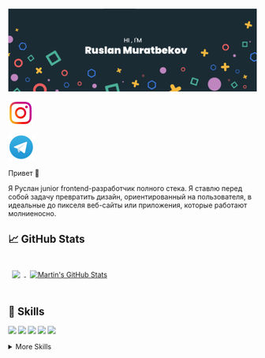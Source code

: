 [![Ruslan GitHub Banner](./assets/GitHubHeader.png)](https://www.instagram.com/lepeshka25/)

[![Twitter Badge](./assets/instagram.png)](https://www.instagram.com/lepeshka25/)

[![Twitter Badge](./assets/telegram.png)](https://t.me/lepeshka25)



Привет 👋

Я Руслан junior frontend-разработчик полного стека. Я ставлю перед собой задачу превратить дизайн, ориентированный на пользователя, в идеальные до пикселя веб-сайты или приложения, которые работают молниеносно.

## &#x1f4c8; GitHub Stats

<br>

<a href="https://github.com/lepeshka25">
  <img align="center" style="margin:0.5rem" src="https://github-readme-stats.vercel.app/api/top-langs/?username=lepeshka25&hide=html,css&title_color=ffffff&text_color=c9cacc&icon_color=4AB197&bg_color=1A2B34" />
</a>

<a href="https://github.com/lepeshka25">
  <img align="center" style="margin:0.5rem" src="https://github-readme-stats.vercel.app/api?username=lepeshka25&show_icons=true&line_height=27&count_private=true&title_color=ffffff&text_color=c9cacc&icon_color=4AB097&bg_color=1A2B34" alt="Martin's GitHub Stats" />
</a>

<br>
<br>

## 💼 Skills

![](https://img.shields.io/badge/Code-React-informational?style=flat&logo=react&logoColor=white&color=4AB197)
![](https://img.shields.io/badge/Code-Redux-informational?style=flat&logo=Redux&logoColor=white&color=4AB197)
![](https://img.shields.io/badge/Code-JavaScript-informational?style=flat&logo=JavaScript&logoColor=white&color=4AB197)
![](https://img.shields.io/badge/Code-TypeScript-informational?style=flat&logo=TypeScript&logoColor=white&color=4AB197)
![](https://img.shields.io/badge/Code-MySQL-informational?style=flat&logo=MySQL&logoColor=white&color=4AB197)

<details>
<summary>More Skills</summary>
<br>

![](https://img.shields.io/badge/Style-CSS-informational?style=flat&logo=css3&logoColor=white&color=4AB197)
![](https://img.shields.io/badge/Style-Sass-informational?style=flat&logo=Sass&logoColor=white&color=4AB197)

<br>

![](https://img.shields.io/badge/Tools-Netlify-informational?style=flat&logo=netlify&logoColor=white&color=4AB197)
![](https://img.shields.io/badge/Tools-NPM-informational?style=flat&logo=npm&logoColor=white&color=4AB197)
![](https://img.shields.io/badge/Tools-Postman-informational?style=flat&logo=Postman&logoColor=white&color=4AB197)
![](https://img.shields.io/badge/Tools-GitHub-informational?style=flat&logo=GitHub&logoColor=white&color=4AB197)

</details>
